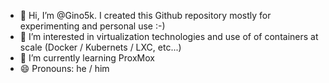 - 👋 Hi, I’m @Gino5k. I created this Github repository mostly for experimenting and personal use :-)
- 👀 I’m interested in virtualization technologies and use of of containers at scale (Docker / Kubernets / LXC, etc...)
- 🌱 I’m currently learning ProxMox
- 😄 Pronouns: he / him

<!---
Gino5k/Gino5k is a ✨ special ✨ repository because its `README.md` (this file) appears on your GitHub profile.
You can click the Preview link to take a look at your changes.
--->
